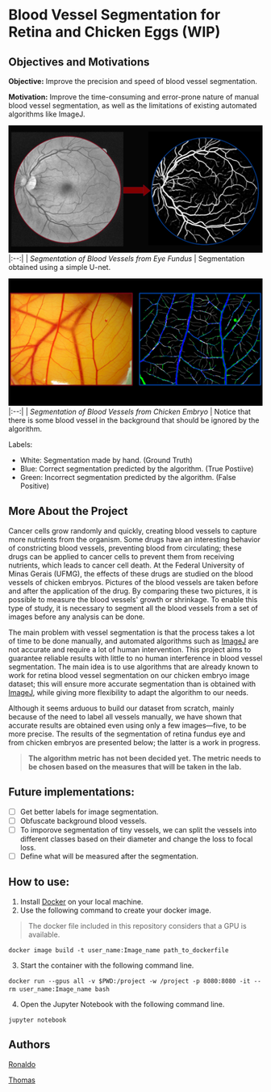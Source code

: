 # Blood Vessel Segmentation for Retina and Chicken Eggs (WIP)

## Objectives and Motivations

**Objective:** Improve the precision and speed of blood vessel segmentation.

**Motivation:** Improve the time-consuming and error-prone nature of manual blood vessel segmentation, as well as the limitations of existing automated algorithms like ImageJ.

![Retina Blood Vessel Segmentation](images/vessel.png)
|:--:| 
| *Segmentation of Blood Vessels from Eye Fundus* |
Segmentation obtained using a simple U-net.

![Chicken Egg Blood Vessel Segmentation (WIP)](images/vessel-egg.png)
|:--:| 
| *Segmentation of Blood Vessels from Chicken Embryo* |
Notice that there is some blood vessel in the background that should be ignored by the algorithm.

Labels:
- White: Segmentation made by hand. (Ground Truth)
- Blue: Correct segmentation predicted by the algorithm. (True Postiive)
- Green: Incorrect segmentation predicted by the algorithm. (False Positive)

## More About the Project

Cancer cells grow randomly and quickly, creating blood vessels to capture more nutrients from the organism. Some drugs have an interesting behavior of constricting blood vessels, preventing blood from circulating; these drugs can be applied to cancer cells to prevent them from receiving nutrients, which leads to cancer cell death. At the Federal University of Minas Gerais (UFMG), the effects of these drugs are studied on the blood vessels of chicken embryos. Pictures of the blood vessels are taken before and after the application of the drug. By comparing these two pictures, it is possible to measure the blood vessels' growth or shrinkage. To enable this type of study, it is necessary to segment all the blood vessels from a set of images before any analysis can be done.

The main problem with vessel segmentation is that the process takes a lot of time to be done manually, and automated algorithms such as [ImageJ][imagej] are not accurate and require a lot of human intervention. This project aims to guarantee reliable results with little to no human interference in blood vessel segmentation. The main idea is to use algorithms that are already known to work for retina blood vessel segmentation on our chicken embryo image dataset; this will ensure more accurate segmentation than is obtained with [ImageJ][imagej], while giving more flexibility to adapt the algorithm to our needs.

Although it seems arduous to build our dataset from scratch, mainly because of the need to label all vessels manually, we have shown that accurate results are obtained even using only a few images—five, to be more precise. The results of the segmentation of retina fundus eye and from chicken embryos are presented below; the latter is a work in progress.

  > **The algorithm metric has not been decided yet. The metric needs to be chosen based on the measures that will be taken in the lab.**

## Future implementations:

- [ ] Get better labels for image segmentation.
- [ ] Obfuscate background blood vessels.
- [ ] To imporove segmentation of tiny vessels, we can split the vessels into different classes based on their diameter and change the loss to focal loss.
- [ ] Define what will be measured after the segmentation.  

## How to use:

1. Install [Docker][docker] on your local machine.
2. Use the following command to create your docker image.
  >  The docker file included in this repository considers that a GPU is available.
  ```shell
  docker image build -t user_name:Image_name path_to_dockerfile
  ```
3. Start the container with the following command line.
  ```shell
  docker run --gpus all -v $PWD:/project -w /project -p 8080:8080 -it --rm user_name:Image_name bash
  ```
4. Open the Jupyter Notebook with the following command line.
  ```shell
  jupyter notebook
  ```


## Authors
[Ronaldo](https://www.linkedin.com/in/ronaldo-givisiez/)

[Thomas](http://linkedin.com/in/thomas-toshio-inoue-5240241b5)


[imagej]:https://imagej.nih.gov/ij/
[docker]:https://docs.docker.com/install/
